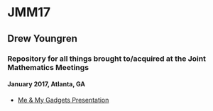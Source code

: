 # JMM17

## Drew Youngren

### Repository for all things brought to/acquired at the Joint Mathematics Meetings

#### January 2017, Atlanta, GA

- [Me & My Gadgets Presentation](Gadgets/Presentation.slides.html)
